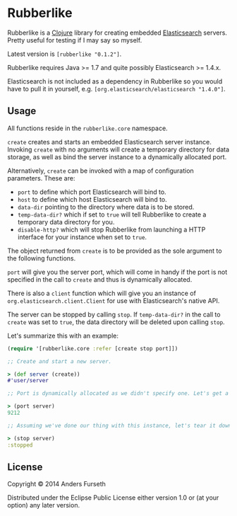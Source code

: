 # Rubberlike

Rubberlike is a [Clojure](http://clojure.org/) library for creating embedded [Elasticsearch](http://www.elasticsearch.org/) servers. Pretty useful for testing if I may say so myself.

Latest version is `[rubberlike "0.1.2"]`.

Rubberlike requires Java >= 1.7 and quite possibly Elasticsearch >= 1.4.x.

Elasticsearch is not included as a dependency in Rubberlike so you would have to pull it in yourself, e.g. `[org.elasticsearch/elasticsearch "1.4.0"]`.

## Usage

All functions reside in the `rubberlike.core` namespace.

`create` creates and starts an embedded Elasticsearch server instance. Invoking `create` with no arguments will create a temporary directory for data storage, as well as bind the server instance to a dynamically allocated port.

Alternatively, `create` can be invoked with a map of configuration parameters. These are:
* `port` to define which port Elasticsearch will bind to.
* `host` to define which host Elasticsearch will bind to.
* `data-dir` pointing to the directory where data is to be stored.
* `temp-data-dir?` which if set to `true` will tell Rubberlike to create a temporary data directory for you.
* `disable-http?` which will stop Rubberlike from launching a HTTP interface for your instance when set to `true`.

The object returned from `create` is to be provided as the sole argument to the following functions.

`port` will give you the server port, which will come in handy if the port is not specified in the call to `create` and thus is dynamically allocated.

There is also a `client` function which will give you an instance of `org.elasticsearch.client.Client` for use with Elasticsearch's native API.

The server can be stopped by calling `stop`. If `temp-data-dir?` in the call to `create` was set to `true`, the data directory will be deleted upon calling `stop`.

Let's summarize this with an example:

```clojure
(require '[rubberlike.core :refer [create stop port]])

;; Create and start a new server.

> (def server (create))
#'user/server

;; Port is dynamically allocated as we didn't specify one. Let's get a hold of it.

> (port server)
9212

;; Assuming we've done our thing with this instance, let's tear it down.

> (stop server)
:stopped
```

## License

Copyright © 2014 Anders Furseth

Distributed under the Eclipse Public License either version 1.0 or (at your option) any later version.
